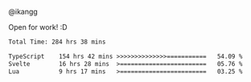 @ikangg

Open for work! :D

<!--START_SECTION:waka-->

```txt
Total Time: 284 hrs 38 mins

TypeScript    154 hrs 42 mins >>>>>>>>>>>>>>===========   54.09 %
Svelte        16 hrs 28 mins  >========================   05.76 %
Lua           9 hrs 17 mins   >========================   03.25 %
```

<!--END_SECTION:waka-->
